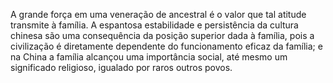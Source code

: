 ﻿A grande força em uma veneração de ancestral é o valor que tal atitude transmite à família. A espantosa estabilidade e persistência da cultura chinesa são uma consequência da posição superior dada à família, pois a civilização é diretamente dependente do funcionamento eficaz da família; e na China a família alcançou uma importância social, até mesmo um significado religioso, igualado por raros outros povos.